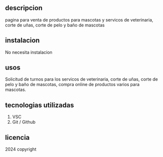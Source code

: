 

## descripcion
pagina para venta de productos para mascotas y servicos de veterinaria, corte de uñas, corte de pelo y baño de mascotas
## instalacion
No necesita instalacion
## usos
Solicitud de turnos para los servicos de veterinaria, corte de uñas, corte de pelo y baño de mascotas, compra online de productos varios para mascotas.
## tecnologias utilizadas
1. VSC
2. Git / Github
## licencia
2024 copyright


